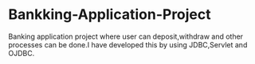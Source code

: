 # Bankking-Application-Project
Banking application project where user can deposit,withdraw and other processes can be done.I have developed this by using JDBC,Servlet and OJDBC.
